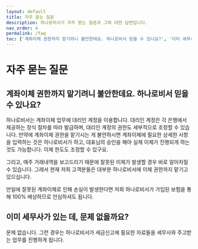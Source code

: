 ```yaml
---
layout: default
title: 자주 묻는 질문
description: 하나로비서가 자주 받는 질문과 그에 대한 답변입니다.
nav_order: 4
permalink: /faq
toc: ['계좌이체 권한까지 맡기려니 불안한데요. 하나로비서 믿을 수 있나요?', '이미 세무사가 있는 데, 문제 없을까요?']
---
```

# 자주 묻는 질문

## 계좌이체 권한까지 맡기려니 불안한데요. 하나로비서 믿을 수 있나요?

하나로비서는 계좌이체 업무에 대리인 계정을 이용합니다. 대리인 계정은 각 은행에서 제공하는 정식 절차를 따라 발급하며, 대리인 계정의 권한도 세부적으로 조정할 수 있습니다. 만약에 계좌이체 권한을 맡기시는 게 불안하시면 계좌이체에 필요한 상세한 사항을 입력하는 것은 하나로비서가 하고, 대표님의 승인을 해야 실제 이체가 진행되게 하는 것도 가능합니다. 이체 한도도 조정할 수 있구요.

그리고, 매주 거래내역을 보고드리기 때문에 잘못된 이체가 발생할 경우 바로 알아차릴 수 있습니다. 그래서 현재 저희 고객분들은 대부분 하나로비서에 이체 권한까지 맡기고 있으십니다.

만일에 잘못된 계좌이체로 인해 손실이 발생한다면 저희 하나로비서가 가입된 보험을 통해 100% 배상하므로 안심하셔도 됩니다.


## 이미 세무사가 있는 데, 문제 없을까요?

문제 없습니다. 그런 경우는 하나로비서가 세금신고에 필요한 자료들을 세무사와 주고받는 업무를 진행하게 됩니다.


